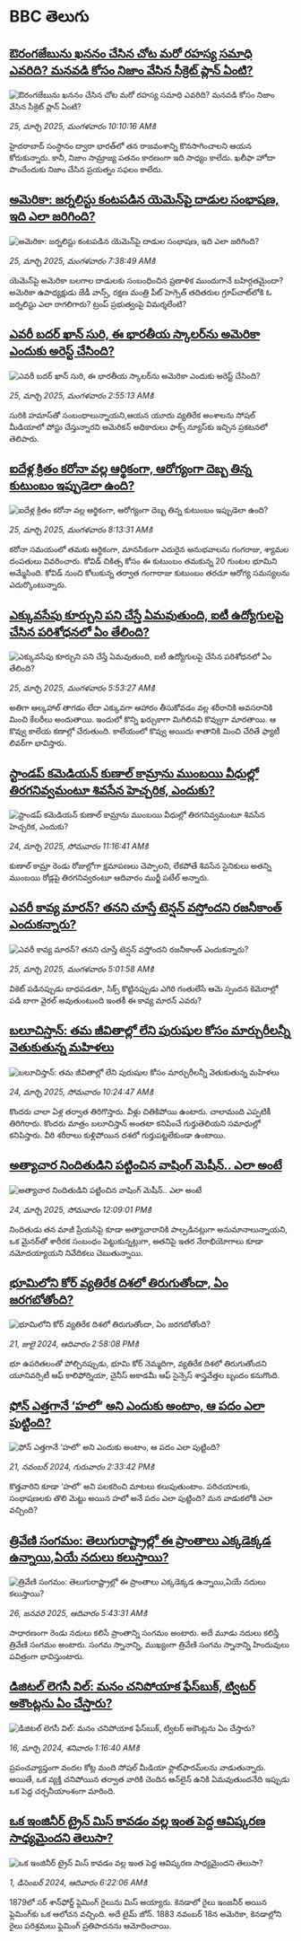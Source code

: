 # BBC తెలుగు## [ఔరంగజేబును ఖననం చేసిన చోట మరో రహస్య సమాధి ఎవరిది? మనవడి కోసం నిజాం వేసిన సీక్రెట్ ప్లాన్‌ ఏంటి?](https://www.bbc.com/telugu/articles/cn0j70rdnq2o?at_campaign=githubrss)![ఔరంగజేబును ఖననం చేసిన చోట మరో రహస్య సమాధి ఎవరిది? మనవడి కోసం నిజాం వేసిన సీక్రెట్ ప్లాన్‌ ఏంటి?](https://ichef.bbci.co.uk/ace/standard/240/cpsprodpb/0f4e/live/9a55fc60-08b3-11f0-97d3-37df2b293ed1.jpg)_25, మార్చి 2025, మంగళవారం 10:10:16 AMకి_హైదరాబాద్ సంస్ధానం ద్వారా భారత్‌లో తన రాజవంశాన్ని కొనసాగించాలని ఆయన కోరుకున్నారు. కానీ, నిజాం సామ్రాజ్య పతనం కారణంగా ఇది సాధ్యం కాలేదు. ఖలీఫా హోదా పొందేందుకు నిజాం చేసిన ప్రయత్నం సఫలం కాలేదు.## [అమెరికా: జర్నలిస్టు కంటపడిన యెమెన్‌పై దాడుల సంభాషణ, ఇది ఎలా జరిగింది?](https://www.bbc.com/telugu/articles/cj3n4r44kk6o?at_campaign=githubrss)![అమెరికా: జర్నలిస్టు కంటపడిన యెమెన్‌పై దాడుల సంభాషణ, ఇది ఎలా జరిగింది?](https://ichef.bbci.co.uk/ace/standard/240/cpsprodpb/9a2d/live/d369f860-094b-11f0-bdd3-f7314caa23ee.jpg)_25, మార్చి 2025, మంగళవారం 7:38:49 AMకి_యెమెన్‌పై అమెరికా బలగాల దాడులకు సంబంధించిన ప్రణాళిక ముందుగానే బహిర్గతమైందా? అమెరికా ఉపాధ్యక్షుడు జేడీ వాన్స్, రక్షణ మంత్రి పీట్ హెగ్సెత్ తదితరుల గ్రూప్‌చాట్‌లోకి ఓ జర్నలిస్టు ఎలా రాగలిగారు? ట్రంప్ ప్రభుత్వంపై విమర్శలేంటి?## [ఎవరీ బదర్ ఖాన్ సురి, ఈ భారతీయ స్కాలర్‌ను అమెరికా ఎందుకు అరెస్ట్ చేసింది?](https://www.bbc.com/telugu/articles/cly3017lj36o?at_campaign=githubrss)![ఎవరీ బదర్ ఖాన్ సురి, ఈ భారతీయ స్కాలర్‌ను అమెరికా ఎందుకు అరెస్ట్ చేసింది?](https://ichef.bbci.co.uk/ace/standard/240/cpsprodpb/8e9f/live/83ca8fb0-091c-11f0-b54d-6f9fcf57621d.jpg)_25, మార్చి 2025, మంగళవారం 2:55:13 AMకి_సురికి హమాస్‌తో సంబంధాలున్నాయని,ఆయన యూదు వ్యతిరేక అంశాలను సోషల్ మీడియాలో పోస్టు చేస్తున్నారని అమెరికన్ అధికారులు ఫాక్స్ న్యూస్‌కు ఇచ్చిన ప్రకటనలో తెలిపారు.## [ఐదేళ్ల క్రితం కరోనా వల్ల ఆర్థికంగా, ఆరోగ్యంగా దెబ్బ తిన్న కుటుంబం ఇప్పుడెలా ఉంది?](https://www.bbc.com/telugu/articles/c9vyzd33g2ro?at_campaign=githubrss)![ఐదేళ్ల క్రితం కరోనా వల్ల ఆర్థికంగా, ఆరోగ్యంగా దెబ్బ తిన్న కుటుంబం ఇప్పుడెలా ఉంది?](https://ichef.bbci.co.uk/ace/standard/240/cpsprodpb/dea9/live/aab22280-0950-11f0-94d4-6f954f5dcfa3.png)_25, మార్చి 2025, మంగళవారం 8:13:31 AMకి_కరోనా సమయంలో తమకు ఆర్థికంగా, మానసికంగా ఎదురైన అనుభవాలను గంగరాజు, శ్యామల దంపతులు వివరించారు. కోవిడ్ చికిత్స కోసం ఈ కుటుంబం తమకున్న 20 గుంటల భూమిని అమ్మేసింది. కోవిడ్ నుంచి కోలుకున్న తర్వాత గంగారాజు కుటుంబం తరచూ ఆరోగ్య సమస్యలను ఎదుర్కొంటున్నారు.## [ఎక్కువసేపు కూర్చుని పని చేస్తే ఏమవుతుంది, ఐటీ ఉద్యోగులపై చేసిన పరిశోధనలో ఏం తేలింది?](https://www.bbc.com/telugu/articles/c8rk37v11dpo?at_campaign=githubrss)![ఎక్కువసేపు కూర్చుని పని చేస్తే ఏమవుతుంది, ఐటీ ఉద్యోగులపై చేసిన పరిశోధనలో ఏం తేలింది?](https://ichef.bbci.co.uk/ace/standard/240/cpsprodpb/dd44/live/7b81e0b0-ff3a-11ef-8c3d-b7dcc7510cb1.jpg)_25, మార్చి 2025, మంగళవారం 5:53:27 AMకి_అతిగా ఆల్కహాల్ తాగడం లేదా ఎక్కువగా ఆహారం తీసుకోవడం వల్ల  శరీరానికి అవసరానికి మించి  కేలరీలు అందుతాయి. ఇందులో కొన్ని ఖర్చుకాగా మిగిలినవి కొవ్వుగా మారతాయి. ఆ కొవ్వు కాలేయ కణాల్లో చేరుతుంది. కాలేయంలో కొవ్వు అయిదు శాతానికి మించి చేరితే ఫ్యాటీ లివర్‌గా భావిస్తారు.## [స్టాండప్ కమెడియన్ కుణాల్ కామ్రాను ముంబయి వీధుల్లో తిరగనివ్వమంటూ శివసేన హెచ్చరిక, ఎందుకు? ](https://www.bbc.com/telugu/articles/cj3nd44g77eo?at_campaign=githubrss)![స్టాండప్ కమెడియన్ కుణాల్ కామ్రాను ముంబయి వీధుల్లో తిరగనివ్వమంటూ శివసేన హెచ్చరిక, ఎందుకు? ](https://ichef.bbci.co.uk/ace/standard/240/cpsprodpb/83bc/live/28c6f2e0-089d-11f0-94d4-6f954f5dcfa3.jpg)_24, మార్చి 2025, సోమవారం 11:16:41 AMకి_కుణాల్ కామ్రా రెండు రోజుల్లోగా క్షమాపణలు చెప్పాలని, లేకపోతే శివసేన సైనికులు అతన్ని ముంబయి రోడ్లపై తిరగనివ్వరంటూ ఆదివారం ముర్జీ పటేల్ అన్నారు.## [ఎవరీ కావ్య మారన్? తనని చూస్తే టెన్షన్ వస్తోందని రజనీకాంత్ ఎందుకన్నారు? ](https://www.bbc.com/telugu/articles/cly205ge163o?at_campaign=githubrss)![ఎవరీ కావ్య మారన్? తనని చూస్తే టెన్షన్ వస్తోందని రజనీకాంత్ ఎందుకన్నారు? ](https://ichef.bbci.co.uk/ace/standard/240/cpsprodpb/d7de/live/ec46a110-092f-11f0-b811-73411924e182.jpg)_25, మార్చి 2025, మంగళవారం 5:01:58 AMకి_వికెట్ పడినప్పుడు బాధపడతూ, సిక్స్ కొట్టినప్పుడు ఎగిరి గంతులేసే ఆమె స్పందన కెమెరాల్లో పడి బాగా వైరల్ అవుతుంటుంది ఇంతకీ ఈ కావ్య మారన్ ఎవరు?## [బలూచిస్తాన్: తమ జీవితాల్లో లేని పురుషుల కోసం మార్చురీలన్నీ వెతుకుతున్న మహిళలు](https://www.bbc.com/telugu/articles/ce98errx3leo?at_campaign=githubrss)![బలూచిస్తాన్: తమ జీవితాల్లో లేని పురుషుల కోసం మార్చురీలన్నీ వెతుకుతున్న మహిళలు](https://ichef.bbci.co.uk/ace/standard/240/cpsprodpb/6dbf/live/2e5fa440-0893-11f0-a222-8f05490c3ad5.jpg)_24, మార్చి 2025, సోమవారం 10:24:47 AMకి_కొందరు చాలా ఏళ్ల తర్వాత తిరిగొస్తారు. వీళ్లు చితికిపోయి ఉంటారు. చాలామంది ఎప్పటికీ తిరిగిరారు. కొందరు మాత్రం బలూచిస్తాన్ అంతటా కనిపించే గుర్తుతెలియని సమాధుల్లో కనిపిస్తారు. వీరి శరీరాలు కుళ్లిపోయిన దశలో గుర్తుపట్టలేకుండా ఉంటాయి.## [అత్యాచార నిందితుడిని పట్టించిన వాషింగ్ మెషీన్.. ఎలా అంటే](https://www.bbc.com/telugu/articles/cy7xzrjgj4jo?at_campaign=githubrss)![అత్యాచార నిందితుడిని పట్టించిన వాషింగ్ మెషీన్.. ఎలా అంటే](https://ichef.bbci.co.uk/ace/standard/240/cpsprodpb/b4fe/live/6bf6ea70-08a7-11f0-94d4-6f954f5dcfa3.jpg)_24, మార్చి 2025, సోమవారం 12:09:01 PMకి_నిందితుడు తన మాజీ ప్రేయసిపై కూడా అత్యాచారానికి పాల్పడినట్లుగా అనుమానాలున్నాయని, ఒక మైనర్‌తో శారీరక సంబంధం పెట్టుకున్నట్లుగా, అతనిపై ఇతర నేరాభియోగాలు కూడా నమోదయ్యాయని నివేదికలు చెబుతున్నాయి.## [భూమిలోని కోర్ వ్యతిరేక దిశలో తిరుగుతోందా, ఏం జరగబోతోంది?](https://www.bbc.com/telugu/articles/crgr7rnd7g4o?at_campaign=githubrss)![భూమిలోని కోర్ వ్యతిరేక దిశలో తిరుగుతోందా, ఏం జరగబోతోంది?](https://ichef.bbci.co.uk/ace/standard/240/cpsprodpb/cc28/live/4457bc00-3ec3-11ef-b2f4-77406157b906.jpg)_21, జులై 2024, ఆదివారం 2:58:08 PMకి_భూ ఉపరితలంతో పోల్చినప్పుడు, భూమి కోర్ నెమ్మదిగా, వ్యతిరేక దిశలో తిరుగుతోందని యూనివర్సిటీ ఆఫ్ కాలిఫోర్నియా, చైనీస్ అకాడమీ ఆఫ్ సైన్సెస్‌ శాస్త్రవేత్తల బృందం కనుగొంది.## [ఫోన్ ఎత్తగానే ‘హలో’ అని ఎందుకు అంటాం, ఆ పదం ఎలా పుట్టింది?](https://www.bbc.com/telugu/articles/cgj7x7gdjq4o?at_campaign=githubrss)![ఫోన్ ఎత్తగానే ‘హలో’ అని ఎందుకు అంటాం, ఆ పదం ఎలా పుట్టింది?](https://ichef.bbci.co.uk/ace/standard/240/cpsprodpb/0618/live/7a20ebb0-a807-11ef-b21e-5359bd56d02f.jpg)_21, నవంబర్ 2024, గురువారం 2:33:42 PMకి_కొత్తవారిని కూడా ‘హలో’ అని పలకరించి మాటలు కలుపుతుంటాం.  పరిచయాలకు, సంభాషణలకు తొలి మెట్టు అయిన హలో అనే పదం ఎలా పుట్టింది? మన వాడుకలోకి ఎలా వచ్చింది?## [త్రివేణి సంగమం: తెలుగురాష్ట్రాల్లో ఈ ప్రాంతాలు ఎక్కడెక్కడ ఉన్నాయి,ఏయే నదులు కలుస్తాయి? ](https://www.bbc.com/telugu/articles/cz7elrr17jeo?at_campaign=githubrss)![త్రివేణి సంగమం: తెలుగురాష్ట్రాల్లో ఈ ప్రాంతాలు ఎక్కడెక్కడ ఉన్నాయి,ఏయే నదులు కలుస్తాయి? ](https://ichef.bbci.co.uk/ace/standard/240/cpsprodpb/9dad/live/7f50e780-da42-11ef-a37f-eba91255dc3d.jpg)_26, జనవరి 2025, ఆదివారం 5:43:31 AMకి_సాధారణంగా రెండు నదులు కలిసే ప్రాంతాన్ని సంగమం అంటారు. అదే మూడు నదులు కలిస్తే త్రివేణి సంగమం అంటారు. సంగమ స్నానాన్ని, ముఖ్యంగా త్రివేణి సంగమ స్నానాన్ని హిందువులు పవిత్రంగా భావిస్తుంటారు.## [డిజిటల్ లెగసీ విల్: మనం చనిపోయాక ఫేస్‌బుక్, ట్విటర్‌ అకౌంట్లను ఏం చేస్తారు?](https://www.bbc.com/telugu/articles/cx0zl1qeyq2o?at_campaign=githubrss)![డిజిటల్ లెగసీ విల్: మనం చనిపోయాక ఫేస్‌బుక్, ట్విటర్‌ అకౌంట్లను ఏం చేస్తారు?](https://ichef.bbci.co.uk/ace/standard/240/cpsprodpb/bea2/live/2323ffd0-e2d4-11ee-9410-0f893255c2a0.jpg)_16, మార్చి 2024, శనివారం 1:16:40 AMకి_ప్రపంచవ్యాప్తంగా వందల కోట్ల మంది సోషల్ మీడియా ఫ్లాట్‌ఫారమ్‌లను వాడుతున్నారు. అయితే, ఒక వ్యక్తి చనిపోయిన తర్వాత వారికి చెందిన ఆన్‌లైన్ ఉనికి ఏమవుతుందనేది ఇప్పుడు ఒక పెద్ద చర్చనీయాంశంగా మారింది.## [ఒక ఇంజినీర్ ట్రైన్ మిస్ కావడం వల్ల ఇంత పెద్ద ఆవిష్కరణ సాధ్యమైందని తెలుసా?](https://www.bbc.com/telugu/articles/c774y4mdrgdo?at_campaign=githubrss)![ఒక ఇంజినీర్ ట్రైన్ మిస్ కావడం వల్ల ఇంత పెద్ద ఆవిష్కరణ సాధ్యమైందని తెలుసా?](https://ichef.bbci.co.uk/ace/standard/240/cpsprodpb/d07c/live/d2f92490-ab19-11ef-8264-5f9791599833.jpg)_1, డిసెంబర్ 2024, ఆదివారం 6:22:06 AMకి_1879లో సర్ శాన్‌ఫోర్డ్ ఫ్లెమింగ్ రైలును మిస్ అయ్యారు. కెనడాలో రైలు ఇంజనీర్ అయిన ఫ్లెమింగ్‌కు ఒక ఆలోచన వచ్చింది. అదే టైమ్ జోన్‌. 
1883 నవంబర్ 18న అమెరికా, కెనడాల్లోని రైలు పరిశ్రమలు ఫ్లెమింగ్ ప్రతిపాదనను ఆమోదించాయి.
